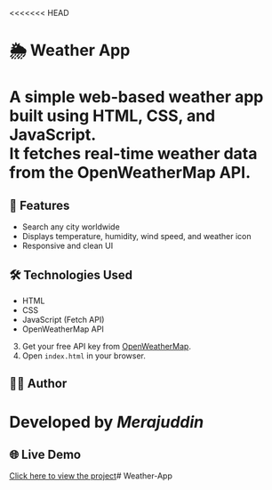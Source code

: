 <<<<<<< HEAD
# 🌦️ Weather App

A simple web-based weather app built using **HTML, CSS, and JavaScript**.  
It fetches real-time weather data from the **OpenWeatherMap API**.
=======

## 🚀 Features
- Search any city worldwide
- Displays temperature, humidity, wind speed, and weather icon
- Responsive and clean UI


## 🛠 Technologies Used

- HTML  
- CSS  
- JavaScript (Fetch API)  
- OpenWeatherMap API


3. Get your free API key from [OpenWeatherMap](https://openweathermap.org/).
4. Open `index.html` in your browser.



## 🧑‍💻 Author
Developed by *Merajuddin*
=======

## 🌐 Live Demo  
[Click here to view the project](https://mijjumeraj.github.io/Weather-App/)# Weather-App


